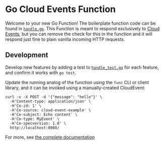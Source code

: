 # Go Cloud Events Function

Welcome to your new Go Function! The boilerplate function code can be found in [`handle.go`](handle.go). This Function is meant to respond exclusively to [Cloud Events](https://cloudevents.io/), but you can remove the check for this in the function and it will respond just fine to plain vanilla incoming HTTP requests.

## Development

Develop new features by adding a test to [`handle_test.go`](handle_test.go) for each feature, and confirm it works with `go test`.

Update the running analog of the function using the `func` CLI or client library, and it can be invoked using a manually-created CloudEvent:

```console
curl -v -X POST -d '{"message": "hello"}' \
  -H'Content-type: application/json' \
  -H'Ce-id: 1' \
  -H'Ce-source: cloud-event-example' \
  -H'Ce-subject: Echo content' \
  -H'Ce-type: MyEvent' \
  -H'Ce-specversion: 1.0' \
  http://localhost:8080/
```

For more, see [the complete documentation]('https://github.com/knative-sandbox/kn-plugin-func/tree/main/docs')

